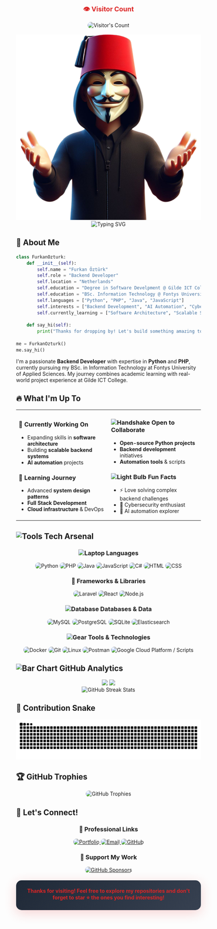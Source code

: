 <div align="center"> 
  <p style="color: #DC2626; font-weight: bold; font-size: 18px;">👁️ Visitor Count</p>
  <img src="https://profile-counter.glitch.me/{USERNAME}/count.svg" alt="Visitor's Count" style="border-radius: 10px;" />
</div>

<br>

<img src="./Images/Furkan Öztürk Avatar.png" alt="Banner of Furkan Öztürk"/>

<div align="center">
  <img src="https://readme-typing-svg.herokuapp.com/?font=Poppins&weight=600&size=36&duration=2800&pause=2000&color=DC2626&center=true&vCenter=true&width=600&height=80&lines=Hi+There!+👋;I'm+Furkan+Öztürk;Backend+Developer;Python+%26+PHP+Expert;Always+Learning!" alt="Typing SVG" />
</div>

## 🎯 About Me

```python
class FurkanOzturk:
    def __init__(self):
        self.name = "Furkan Öztürk"
        self.role = "Backend Developer"
        self.location = "Netherlands"
        self.education = "Degree in Software Develpment @ Gilde ICT College"
        self.education = "BSc. Information Technology @ Fontys University"
        self.languages = ["Python", "PHP", "Java", "JavaScript"]
        self.interests = ["Backend Development", "AI Automation", "Cybersecurity"]
        self.currently_learning = ["Software Architecture", "Scalable Systems", "AI Automation"]
        
    def say_hi(self):
        print("Thanks for dropping by! Let's build something amazing together 🚀")

me = FurkanOzturk()
me.say_hi()
```

I'm a passionate **Backend Developer** with expertise in **Python** and **PHP**, currently pursuing my BSc. in Information Technology at Fontys University of Applied Sciences. My journey combines academic learning with real-world project experience at Gilde ICT College.


## 🔥 What I'm Up To

<table>
<tr>
<td width="50%">

### 🔭 Currently Working On
- Expanding skills in **software architecture**
- Building **scalable backend systems**
- **AI automation** projects

### 🌱 Learning Journey
- Advanced **system design patterns**
- **Full Stack Development**
- **Cloud infrastructure** & DevOps

</td>
<td width="50%">

### <img src="https://raw.githubusercontent.com/Tarikul-Islam-Anik/Animated-Fluent-Emojis/master/Emojis/Hand%20gestures/Handshake.png" alt="Handshake" width="20" height="20" /> Open to Collaborate
- **Open-source Python projects**
- **Backend development** initiatives
- **Automation tools** & scripts

### <img src="https://raw.githubusercontent.com/Tarikul-Islam-Anik/Animated-Fluent-Emojis/master/Emojis/Objects/Light%20Bulb.png" alt="Light Bulb" width="20" height="20" /> Fun Facts
- ⚡ Love solving complex backend challenges
- 🔐 Cybersecurity enthusiast
- 🤖 AI automation explorer

</td>
</tr>
</table>


## <img src="https://raw.githubusercontent.com/Tarikul-Islam-Anik/Animated-Fluent-Emojis/master/Emojis/Objects/Hammer%20and%20Wrench.png" alt="Tools" width="25" height="25" /> Tech Arsenal

<div align="center">

### <img src="https://raw.githubusercontent.com/Tarikul-Islam-Anik/Animated-Fluent-Emojis/master/Emojis/Objects/Laptop.png" alt="Laptop" width="20" height="20" /> Languages
<p>
  <img src="https://skillicons.dev/icons?i=python" alt="Python" style="border-radius: 8px;"/>
  <img src="https://skillicons.dev/icons?i=php" alt="PHP" style="border-radius: 8px;"/>
  <img src="https://skillicons.dev/icons?i=java" alt="Java" style="border-radius: 8px;"/>
  <img src="https://skillicons.dev/icons?i=js" alt="JavaScript" style="border-radius: 8px;"/>
  <img src="https://skillicons.dev/icons?i=cs" alt="C#" style="border-radius: 8px;"/>
  <img src="https://skillicons.dev/icons?i=html" alt="HTML" style="border-radius: 8px;"/>
  <img src="https://skillicons.dev/icons?i=css" alt="CSS" style="border-radius: 8px;"/>
</p>

### 🚀 Frameworks & Libraries
<p>
  <img src="https://skillicons.dev/icons?i=laravel" alt="Laravel" style="border-radius: 8px;"/>
  <img src="https://skillicons.dev/icons?i=react" alt="React" style="border-radius: 8px;"/>
  <img src="https://skillicons.dev/icons?i=nodejs" alt="Node.js" style="border-radius: 8px;"/>
</p>

### <img src="https://raw.githubusercontent.com/Tarikul-Islam-Anik/Animated-Fluent-Emojis/master/Emojis/Objects/Card%20File%20Box.png" alt="Database" width="20" height="20" /> Databases & Data
<p>
  <img src="https://skillicons.dev/icons?i=mysql" alt="MySQL" style="border-radius: 8px;"/>
  <img src="https://skillicons.dev/icons?i=postgres" alt="PostgreSQL" style="border-radius: 8px;"/>
  <img src="https://skillicons.dev/icons?i=sqlite" alt="SQLite" style="border-radius: 8px;"/>
  <img src="https://skillicons.dev/icons?i=elasticsearch" alt="Elasticsearch" style="border-radius: 8px;"/>
</p>

### <img src="https://raw.githubusercontent.com/Tarikul-Islam-Anik/Animated-Fluent-Emojis/master/Emojis/Objects/Gear.png" alt="Gear" width="20" height="20" /> Tools & Technologies
<p>
  <img src="https://skillicons.dev/icons?i=docker" alt="Docker" style="border-radius: 8px;"/>
  <img src="https://skillicons.dev/icons?i=git" alt="Git" style="border-radius: 8px;"/>
  <img src="https://skillicons.dev/icons?i=linux" alt="Linux" style="border-radius: 8px;"/>
  <img src="https://skillicons.dev/icons?i=postman" alt="Postman" style="border-radius: 8px;"/>
  <img src="https://skillicons.dev/icons?i=gcp" alt="Google Cloud Platform / Scripts" style="border-radius: 8px;"/>
</p>

</div>



## <img src="https://raw.githubusercontent.com/Tarikul-Islam-Anik/Animated-Fluent-Emojis/master/Emojis/Objects/Bar%20Chart.png" alt="Bar Chart" width="25" height="25" /> GitHub Analytics

<div align="center">
  <img height="180em" src="https://github-readme-stats.vercel.app/api?username=turkie25&show_icons=true&theme=dark&include_all_commits=true&count_private=true&hide_border=true&bg_color=1F2937&title_color=DC2626&icon_color=DC2626&text_color=F9FAFB&border_radius=15"/>
  <img height="180em" src="https://github-readme-stats.vercel.app/api/top-langs/?username=turkie25&layout=compact&langs_count=8&theme=dark&hide_border=true&bg_color=1F2937&title_color=DC2626&text_color=F9FAFB&hide=css,html&border_radius=15"/>
</div>

<div align="center">
  <img src="https://github-readme-streak-stats.herokuapp.com/?user=turkie25&theme=dark&hide_border=true&background=1F2937&stroke=374151&ring=DC2626&fire=DC2626&currStreakNum=F9FAFB&sideNums=F9FAFB&currStreakLabel=DC2626&sideLabels=DC2626&dates=F9FAFB&border_radius=15" alt="GitHub Streak Stats"/>
</div>

## 🐍 Contribution Snake

<div align="center">
  <picture>
    <source media="(prefers-color-scheme: dark)" srcset="https://raw.githubusercontent.com/turkie25/turkie25/output/github-contribution-grid-snake-dark.svg">
    <source media="(prefers-color-scheme: light)" srcset="https://raw.githubusercontent.com/turkie25/turkie25/output/github-contribution-grid-snake.svg">
    <img alt="github contribution grid snake animation" src="https://raw.githubusercontent.com/turkie25/turkie25/output/github-contribution-grid-snake.svg">
  </picture>
</div>

## 🏆 GitHub Trophies

<div align="center">
  <img src="https://github-profile-trophy.vercel.app/?username=turkie25&theme=darkhub&no-frame=true&row=1&column=6&margin-h=15&margin-w=5&title=Stars,Followers,Commits,Repositories,MultipleLang,PullRequest" alt="GitHub Trophies" style="border-radius: 15px;"/>
</div>

## 🤝 Let's Connect!

<div align="center">
  
### 💼 Professional Links
<p>
  <a href="https://furkanozturk.nl">
    <img src="https://skillicons.dev/icons?i=html" alt="Portfolio" title="Portfolio Website" style="border-radius: 8px;"/>
  </a>
  <a href="mailto:fu.ozturk25@gmail.com">
    <img src="https://skillicons.dev/icons?i=gmail" alt="Email" title="Send me an email" style="border-radius: 8px;"/>
  </a>
  <a href="https://github.com/turkie25">
    <img src="https://skillicons.dev/icons?i=github" alt="GitHub" title="Follow on GitHub" style="border-radius: 8px;"/>
  </a>
</p>

### 💖 Support My Work
<p>
  <a href="https://github.com/sponsors/turkie25">
    <img src="https://img.shields.io/badge/💖_Sponsor-DC2626?style=for-the-badge&logoColor=white&labelColor=1F2937" alt="GitHub Sponsors" style="border-radius: 12px;"/>
  </a>
</p>

</div>

<div align="center">
  <div style="background: linear-gradient(135deg, #1F2937 0%, #374151 100%); padding: 20px; border-radius: 15px; margin: 20px 0; box-shadow: 0 8px 32px rgba(220, 38, 38, 0.2);">
    <strong style="color: #DC2626;">Thanks for visiting! Feel free to explore my repositories and don't forget to star ⭐ the ones you find interesting!</strong>
  </div>
  
</div>